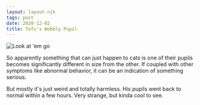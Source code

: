 ```yaml
---
layout: layout.njk
tags: post
date: 2020-12-02
title: Tofu's Wobbly Pupil
---
```


![Look at 'em go](/images/tofu-eyes.png "Tofu Eyes")

So apparently something that can just happen to cats is one of their pupils becomes significantly different in size from the other. If coupled with other symptoms like abnormal behavior, it can be an indication of something serious.

But mostly it's just weird and totally harmless. His pupils went back to normal within a few hours. Very strange, but kinda cool to see.
